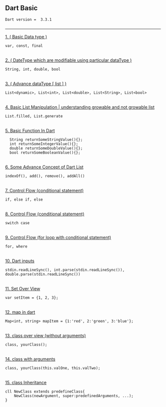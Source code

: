 ## Dart Basic
````agsl
Dart version =  3.3.1
````

### <hr>
<a href="https://gist.github.com/AgentSingle/0d918f8f054bbdbf237ea457c046dc08#file-1d1_datatype-md" target="_blank">
1. ( Basic Data type )
</a>

```text
var, const, final
```

<br>
<a href="https://gist.github.com/AgentSingle/0d918f8f054bbdbf237ea457c046dc08#file-2d1_datatype-md" target="_blank">
2. ( DateType which are modifiable using particular dataType )
</a>

```text
String, int, double, bool
```
<br>
<a href="https://gist.github.com/AgentSingle/0d918f8f054bbdbf237ea457c046dc08#file-3d1_advance_datatype-md" target="_blank">
3. ( Advance dataType [ list ] )
</a>

```text
List<dynamic>, List<int>, List<double>, List<String>, List<bool>
```

<br>
<a href="https://gist.github.com/AgentSingle/0d918f8f054bbdbf237ea457c046dc08#file-4d1_list_manipulation-md" target="_blank">
4. Basic List Manipulation | understanding growable and not growable list 
</a>

```text
List.filled, List.generate
```

<br>
<a href="https://gist.github.com/AgentSingle/0d918f8f054bbdbf237ea457c046dc08#file-5d1_basic_function-md" target="_blank">
5. Basic Function In Dart
</a>

```text
  String returnSomeStringValue(){};
  int returnSomeIntegerValue(){};
  double returnSomeDoubleValue(){};
  bool returnSomeBooleanValue(){};
```

<br>
<a href="https://gist.github.com/AgentSingle/0d918f8f054bbdbf237ea457c046dc08#file-6d1_list_advance-md" target="_blank">
6. Some Advance Concept of Dart List
</a>

```text
indexOf(), add(), remove(), addAll()
```

<br>
<a href="https://gist.github.com/AgentSingle/0d918f8f054bbdbf237ea457c046dc08#file-7d2_cf_if-else-md" target="_blank">
7. Control Flow (conditional statement)
</a>

```text
if, else if, else
```

<br>
<a href="https://gist.github.com/AgentSingle/0d918f8f054bbdbf237ea457c046dc08#file-8d2_cf_switch_case-md" target="_blank">
8. Control Flow (conditional statement)
</a>

```text
switch case
```

<br>
<a href="https://gist.github.com/AgentSingle/0d918f8f054bbdbf237ea457c046dc08#file-9d2_cf_forloop-md" target="_blank">
9. Control Flow (for loop with conditional statement)
</a>

```text
for, where
```


<br>
<a href="https://gist.github.com/AgentSingle/0d918f8f054bbdbf237ea457c046dc08#file-10d2_inputs-md" target="_blank">
10. Dart inputs
</a>

```text
stdin.readLineSync(), int.parse(stdin.readLineSync()), double.parse(stdin.readLineSync())
```

<br>
<a href="https://gist.github.com/AgentSingle/0d918f8f054bbdbf237ea457c046dc08#file-11d3_set-md" target="_blank">
11. Set Over View
</a>

```text
var setItem = {1, 2, 3};
```

<br>
<a href="https://gist.github.com/AgentSingle/0d918f8f054bbdbf237ea457c046dc08#file-12d3_map-md" target="_blank">
12. map in dart
</a>

```text
Map<int, string> mapItem = {1:'red', 2:'green', 3:'blue'};
```


<br>
<a href="https://gist.github.com/AgentSingle/0d918f8f054bbdbf237ea457c046dc08#file-13d3_class_overview-md" target="_blank">
13. class over view (without arguments)
</a>

```text
class, yourClass();
```

<br>
<a href="https://gist.github.com/AgentSingle/0d918f8f054bbdbf237ea457c046dc08#file-14d3_class_details-md" target="_blank">
14. class with arguments
</a>

```text
class, yourClass(this.valOne, this.valTwo);
```

<br>
<a href="https://gist.github.com/AgentSingle/0d918f8f054bbdbf237ea457c046dc08#file-15d3_class_inheritance-md" target="_blank">
15. class Inheritance
</a>

```text
cll NewClass extends predefineClass{
    NewClass(newArgument, super:predefinedArguments, ...);
}
```
